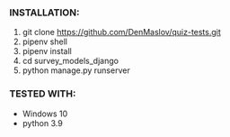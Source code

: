 ### INSTALLATION:
1. git clone https://github.com/DenMaslov/quiz-tests.git
2. pipenv shell
3. pipenv install
4. cd survey_models_django
5. python manage.py runserver


### TESTED WITH:
* Windows 10
* python 3.9
